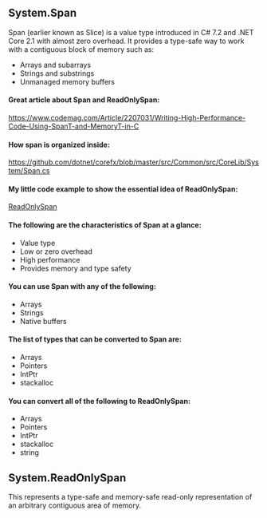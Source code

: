 ## System.Span
Span<T> (earlier known as Slice) is a value type introduced in C# 7.2 and .NET Core 2.1 with almost zero overhead. It provides a type-safe way to work with a contiguous block of memory such as:

* Arrays and subarrays
* Strings and substrings
* Unmanaged memory buffers

#### Great article about Span and ReadOnlySpan:
https://www.codemag.com/Article/2207031/Writing-High-Performance-Code-Using-SpanT-and-MemoryT-in-C

#### How span is organized inside:
https://github.com/dotnet/corefx/blob/master/src/Common/src/CoreLib/System/Span.cs

#### My little code example to show the essential idea of ReadOnlySpan:
[ReadOnlySpan](https://github.com/Glareone/C-Advices/tree/main/ReadOnlySpan/Repo)

#### The following are the characteristics of Span<T> at a glance:

* Value type
* Low or zero overhead
* High performance
* Provides memory and type safety


#### You can use Span with any of the following:

* Arrays
* Strings
* Native buffers 

#### The list of types that can be converted to Span<T> are:

* Arrays
* Pointers
* IntPtr
* stackalloc

#### You can convert all of the following to ReadOnlySpan<T>:

* Arrays
* Pointers
* IntPtr
* stackalloc
* string

## System.ReadOnlySpan
This represents a type-safe and memory-safe read-only representation of an arbitrary contiguous area of memory.